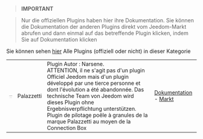 
>**IMPORTANT**

>Nur die offiziellen Plugins haben hier ihre Dokumentation. Sie können die Dokumentation der anderen Plugins direkt vom Jeedom-Markt abrufen und dann einmal auf das betreffende Plugin klicken, indem Sie auf Dokumentation klicken


Sie können sehen [hier](https://market.jeedom.com/index.php?v=d&p=market&type=plugin&categorie=Energie) Alle Plugins (offiziell oder nicht) in dieser Kategorie

| | | | |
|--- | --- | --- | ---|
|<img src="Palazzetti/Palazzetti_icon.png" width="100" />|Palazzetti|Plugin Autor : Narsene.<br/>ATTENTION, il ne s'agit pas d'un plugin Officiel Jeedom mais d'un plugin développé par une tierce personne et dont l'évolution a été abandonnée. Das technische Team von Jeedom wird dieses Plugin ohne Ergebnisverpflichtung unterstützen. <br/>Plugin de pilotage poêle à granules de la marque Palazzetti au moyen de la Connection Box|[Dokumentation](Palazzetti/index.md) - [Markt](https://market.jeedom.com/index.php?v=d&p=market_display&id=3104)|
